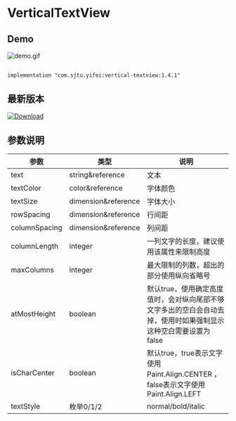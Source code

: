 # VerticalTextView

## Demo
![demo.gif](https://upload-images.jianshu.io/upload_images/2116778-b9a358c60a1594c8.gif?imageMogr2/thumbnail/!50p)

##
```
implementation "com.sjtu.yifei:vertical-textview:1.4.1"
```

## 最新版本
[ ![Download](https://api.bintray.com/packages/iyifei/maven/vertical-textview/images/download.svg?version=1.4.1) ](https://bintray.com/iyifei/maven/vertical-textview/1.4.1/link)

## 参数说明
参数|类型|说明|
---|---|---|
text|string&reference|文本|
textColor|color&reference|字体颜色|
textSize|dimension&reference|字体大小|
rowSpacing|dimension&reference|行间距|
columnSpacing|dimension&reference|列间距|
columnLength|integer|一列文字的长度，建议使用该属性来限制高度|
maxColumns|integer|最大限制的列数，超出的部分使用纵向省略号|
atMostHeight|boolean|默认true，使用确定高度值时，会对纵向尾部不够文字多出的空白会自动去掉，使用时如果强制显示这种空白需要设置为false|
isCharCenter|boolean|默认true，true表示文字使用Paint.Align.CENTER ，false表示文字使用Paint.Align.LEFT |
textStyle|枚举0/1/2|normal/bold/italic|


